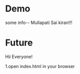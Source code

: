 # Demo

some info--
Mullapati Sai kiran!!!

# Future

Hii Everyone!

1.open index.html in your browser

